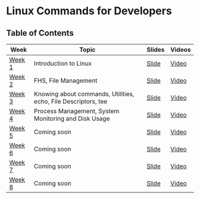 # Linux Commands for Developers

## Table of Contents

| Week | Topic | Slides | Videos |
| -------------- | --------------- | -------------| ---------|
| [Week 1](/Week-1/Lecture1.md) | Introduction to Linux | [Slide](https://docs.google.com/presentation/d/1VnF6CRQH8pO7d9HHjRSC0zmFCwZr5DJulAoOJUlIgpE/edit?usp=sharing) | [Video](https://drive.google.com/file/d/1WuH4GC-TEfWnMS6xUaH0Y-EVg1HJ5y6g/view?usp=sharing) |
| [Week 2](/Week-2/Lecture1.md) | FHS, File Management | [Slide](https://docs.google.com/presentation/d/1bLk4HU3DnkJ-nuaVs3HkEXL-SGKll7NGgm2Y2qVmfDw/edit?usp=sharing) | [Video](https://drive.google.com/file/d/1Qbf3L_19zpWFP-YAEirPCWa-XLxqq3Mj/view?usp=sharing) |
| [Week 3](/Week-3/Lecture1.md) | Knowing about commands, Utilities, echo, File Descriptors, tee | [Slide](https://docs.google.com/presentation/d/1WVIeoH7QhN8y6MJemdNDfaAukvRiirnur6KXEkPv0aI/edit?usp=drive_link) | [Video](https://drive.google.com/file/d/1eP-YhOekAe7kkFMKDA5jJ501pi9rjZw-/view?usp=drive_link) |
| [Week 4](/Week-4/Lecture1.md) | Process Management, System Monitoring and Disk Usage | [Slide](https://docs.google.com/presentation/d/1wIAc2PBPAbx3_Xw0E9Ln2pfeogWTbBH36yMDMTwwdMk/edit?usp=sharing) | [Video]() |
| [Week 5](/Week-5/Lecture1.md) | Coming soon | [Slide]() | [Video]() |
| [Week 6](/Week-6/Lecture1.md) | Coming soon | [Slide]() | [Video]() |
| [Week 7](/Week-7/Lecture1.md) | Coming soon | [Slide]() | [Video]() |
| [Week 8](/Week-8/Lecture1.md) | Coming soon | [Slide]() | [Video]() |

